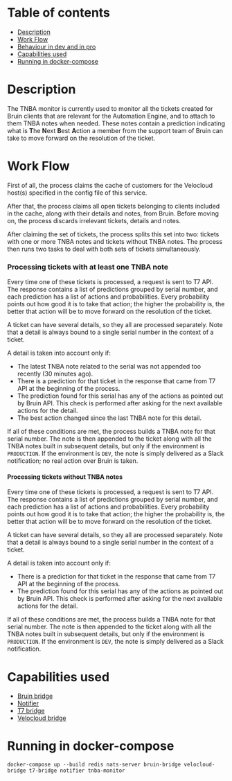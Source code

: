 # Table of contents
  * [Description](#description)
  * [Work Flow](#work-flow)
  * [Behaviour in dev and in pro](#behaviour-in-development-and-in-production)
  * [Capabilities used](#capabilities-used) 
  * [Running in docker-compose](#running-in-docker-compose)

# Description
The TNBA monitor is currently used to monitor all the tickets created for Bruin clients that are relevant
for the Automation Engine, and to attach to them TNBA notes when needed. These notes contain a prediction
indicating what is **T**he **N**ext **B**est **A**ction a member from the support team of Bruin can take to
move forward on the resolution of the ticket.

# Work Flow
First of all, the process claims the cache of customers for the Velocloud host(s) specified in the config file
of this service.

After that, the process claims all open tickets belonging to clients included in the cache, along with their
details and notes, from Bruin. Before moving on, the process discards irrelevant tickets, details and notes.

After claiming the set of tickets, the process splits this set into two: tickets with one or more TNBA notes and
tickets without TNBA notes. The process then runs two tasks to deal with both sets of tickets simultaneously.

### Processing tickets with at least one TNBA note
Every time one of these tickets is processed, a request is sent to T7 API. The response contains
a list of predictions grouped by serial number, and each prediction has a list of actions and probabilities.
Every probability points out how good it is to take that action; the higher the probability is, the better
that action will be to move forward on the resolution of the ticket.

A ticket can have several details, so they all are processed separately. Note that a detail is always
bound to a single serial number in the context of a ticket.

A detail is taken into account only if:
- The latest TNBA note related to the serial was not appended too recently (30 minutes ago).
- There is a prediction for that ticket in the response that came from T7 API at the beginning of the process.
- The prediction found for this serial has any of the actions as pointed out by Bruin API. This check is
  performed after asking for the next available actions for the detail.
- The best action changed since the last TNBA note for this detail.

If all of these conditions are met, the process builds a TNBA note for that serial number.
The note is then appended to the ticket along with all the TNBA notes built in subsequent details, but only
if the environment is `PRODUCTION`. If the environment is `DEV`,  the note is simply delivered
as a Slack notification; no real action over Bruin is taken.

#### Processing tickets without TNBA notes
Every time one of these tickets is processed, a request is sent to T7 API. The response contains
a list of predictions grouped by serial number, and each prediction has a list of actions and probabilities.
Every probability points out how good it is to take that action; the higher the probability is, the better
that action will be to move forward on the resolution of the ticket.

A ticket can have several details, so they all are processed separately. Note that a detail is always
bound to a single serial number in the context of a ticket.

A detail is taken into account only if:
- There is a prediction for that ticket in the response that came from T7 API at the beginning of the process.
- The prediction found for this serial has any of the actions as pointed out by Bruin API. This check is
  performed after asking for the next available actions for the detail.

If all of these conditions are met, the process builds a TNBA note for that serial number.
The note is then appended to the ticket along with all the TNBA notes built in subsequent details, but only
if the environment is `PRODUCTION`. If the environment is `DEV`,  the note is simply delivered
as a Slack notification.

# Capabilities used
- [Bruin bridge](../bruin-bridge/README.md)
- [Notifier](../notifier/README.md)
- [T7 bridge](../t7-bridge/README.md)
- [Velocloud bridge](../velocloud-bridge/README.md)

# Running in docker-compose
`docker-compose up --build redis nats-server bruin-bridge velocloud-bridge t7-bridge notifier tnba-monitor`

